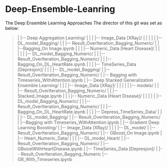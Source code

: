 # Deep-Ensemble-Leanring
The Deep Ensemble Learning Approaches
The director of this git was set as below:
> |
|-- Deep Aggregation Learning/
|    |
|    |-- Image_Data [XRay]/
|    |     |
|    |     |-- DL_model_Bagging/
|    |     |-- Result_OverIteration_Bagging_Numeric/
|    |     |--Bagging_On Image.ipynb
|    |
|    |-- Numeric_Data [Heart Disease]/
|    |     |
|    |     |-- DL_model_Bagging_Numeric/
|    |     |-- Result_OverIteration_Bagging_Numeric/
|    |     |-- Bagging_On_DL_HeartRate.ipynb
|    |
|    |-- TimeSeries_Data [Depresjon]/
|          |
|          |-- DL_model_Bagging/
|          |-- Result_OverIteration_Bagging_Numeric/
|          |-- Bagging with Timeseries_WithAttention.ipynb
|
|-- Deep Stacked Generalization Ensemble Learning/
|    |
|    |-- Image_Data [XRay]/
|    |     |
|    |     |-- models/
|    |     |-- Result_OverIteration_Bagging_Numeric/
|    |     |-- Stacked_Image.ipynb
|    |
|    |-- Numeric_Data [Heart Disease]/
|    |     |
|    |     |-- DL_model_Bagging_Numeric/
|    |     |-- Result_OverIteration_Bagging_Numeric/
|    |     |-- Bagging_On_DL_HeartRate.ipynb
|    |
|    |-- Depress_TimeSeries_Data/
|          |
|          |-- DL_model_Bagging/
|          |-- Result_OverIteration_Bagging_Numeric/
|          |--Bagging with Timeseries_WithAttention.ipynb
|
|-- Gradient Deep Learning Boosting/
     |
     |-- Image_Data [XRay]/
     |     |
     |     |-- DL_model/
     |     |-- Result_OverIteration_Bagging_Numeric/
     |     |-- GBoost_On Image.ipynb
     |
     |-- Heart_Numeric_Data/
     |     |
     |     |-- DL_model_Heart/
     |     |-- Result_OverIteration_Bagging_Numeric/
     |     |-- GBoostWithHeartDisease.ipynb
     |
     |-- TimeSeries_Data [Depresjon]/
           |
           |-- Result_OverIteration_Bagging_Numeric
           |-- GB_With_Timeseries.ipynb
